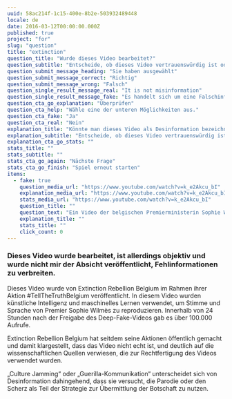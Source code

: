 ```yaml
---
uuid: 58ac214f-1c15-400e-8b2e-503932489448
locale: de
date: 2016-03-12T00:00:00.000Z
published: true
project: "for"
slug: "question"
title: "extinction"
question_title: "Wurde dieses Video bearbeitet?"
question_subtitle: "Entscheide, ob dieses Video vertrauenswürdig ist oder nicht"
question_submit_message_heading: "Sie haben ausgewählt"
question_submit_message_correct: "Richtig"
question_submit_message_wrong: "Falsch"
question_single_result_message_real: "It is not misinformation"
question_single_result_message_fake: "Es handelt sich um eine Falschinformation"
question_cta_go_explanation: "Überprüfen"
question_cta_help: "Wähle eine der unteren Möglichkeiten aus."
question_cta_fake: "Ja"
question_cta_real: "Nein"
explanation_title: "Könnte man dieses Video als Desinformation bezeichnen?"
explanation_subtitle: "Entscheide, ob dieses Video vertrauenswürdig ist oder nicht"
explanation_cta_go_stats: ""
stats_title: ""
stats_subtitle: ""
stats_cta_go_again: "Nächste Frage"
stats_cta_go_finish: "Spiel erneut starten"
items:
  - fake: true
    question_media_url: "https://www.youtube.com/watch?v=k_e2Akcu_bI"
    explanation_media_url: "https://www.youtube.com/watch?v=k_e2Akcu_bI"
    stats_media_url: "https://www.youtube.com/watch?v=k_e2Akcu_bI"
    question_title: ""
    question_text: "Ein Video der belgischen Premierministerin Sophie Wilmès, in dem sie erklärt, dass die 'Ausbeutung und Zerstörung der natürlichen Umwelt durch Menschen' direkt mit den jüngsten globalen Epidemien wie SARS, Ebola, Schweinegrippe und Covid-19 zusammenhängt"
    explanation_title: ""
    stats_title: ""
    click_count: 0
---
```

### Dieses Video wurde bearbeitet, ist allerdings objektiv und wurde nicht mir der Absicht veröffentlicht, Fehlinformationen zu verbreiten. 

Dieses Video wurde von Extinction Rebellion Belgium im Rahmen ihrer Aktion #TellTheTruthBelgium veröffentlicht. In diesem Video wurden künstliche Intelligenz und maschinelles Lernen verwendet, um Stimme und Sprache von Premier Sophie Wilmès zu reproduzieren. Innerhalb von 24 Stunden nach der Freigabe des Deep-Fake-Videos gab es über 100.000 Aufrufe. 

Extinction Rebellion Belgium hat seitdem seine Aktionen öffentlich gemacht und damit klargestellt, dass das Video nicht echt ist, und deutlich auf die wissenschaftlichen Quellen verwiesen, die zur Rechtfertigung des Videos verwendet wurden. 

„Culture Jamming“ oder „Guerilla-Kommunikation“ unterscheidet sich von Desinformation dahingehend, dass sie versucht, die Parodie oder den Scherz als Teil der Strategie zur Übermittlung der Botschaft zu nutzen.
